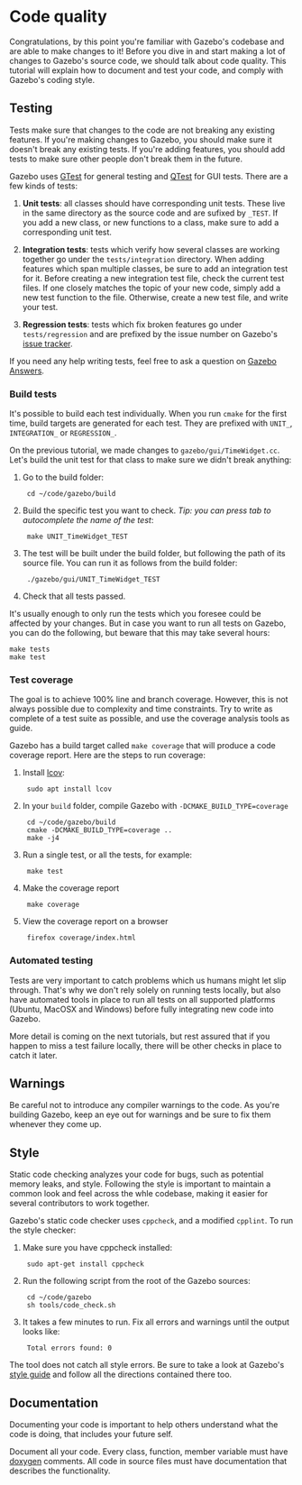 # Code quality

Congratulations, by this point you're familiar with Gazebo's codebase and
are able to make changes to it! Before you dive in and start making a lot
of changes to Gazebo's source code, we should talk about code quality.
This tutorial will explain how to document and test your code, and comply
with Gazebo's coding style.

## Testing

Tests make sure that changes to the code are not breaking any existing
features. If you're making changes to Gazebo, you should make sure it doesn't
break any existing tests. If you're adding features, you should add tests
to make sure other people don't break them in the future.

Gazebo uses [GTest](http://code.google.com/p/googletest) for general testing
and [QTest](http://doc.qt.io/qt-5/qtest.html) for GUI tests. There are a few
kinds of tests:

1. **Unit tests**: all classes should have corresponding unit tests. These live
in the same directory as the source code and are sufixed by `_TEST`. If you
add a new class, or new functions to a class, make sure to add a corresponding
unit test.

1. **Integration tests**: tests which verify how several classes are working
together go under the `tests/integration` directory. When adding features which span
multiple classes, be sure to add an integration test for it. Before creating a
new integration test file, check the current test files. If one closely matches
the topic of your new code, simply add a new test function to the file. Otherwise,
create a new test file, and write your test.

1. **Regression tests**: tests which fix broken features go under `tests/regression`
and are prefixed by the issue number on Gazebo's
[issue tracker](https://bitbucket.org/osrf/gazebo/issues).

If you need any help writing tests, feel free to ask a question on
[Gazebo Answers](http://answers.gazebosim.org).

### Build tests

It's possible to build each test individually. When you run `cmake` for the
first time, build targets are generated for each test. They are prefixed with
`UNIT_`, `INTEGRATION_` or `REGRESSION_`.

On the previous tutorial, we made changes to `gazebo/gui/TimeWidget.cc`. Let's
build the unit test for that class to make sure we didn't break anything:

1. Go to the build folder:

        cd ~/code/gazebo/build

1. Build the specific test you want to check. _Tip: you can press tab to
autocomplete the name of the test_:

        make UNIT_TimeWidget_TEST

1. The test will be built under the build folder, but following the path of its
source file. You can run it as follows from the build folder:

        ./gazebo/gui/UNIT_TimeWidget_TEST

1. Check that all tests passed.

It's usually enough to only run the tests which you foresee could be affected
by your changes. But in case you want to run all tests on Gazebo, you can do
the following, but beware that this may take several hours:

    make tests
    make test

### Test coverage

The goal is to achieve 100% line and branch coverage. However, this is not
always possible due to complexity and time constraints. Try to write as
complete of a test suite as possible, and use the coverage analysis tools as
guide.

Gazebo has a build target called `make coverage` that will produce a code
coverage report. Here are the steps to run coverage:

1. Install [lcov](http://ltp.sourceforge.net/coverage/lcov.php):

        sudo apt install lcov

1. In your `build` folder, compile Gazebo with `-DCMAKE_BUILD_TYPE=coverage`

        cd ~/code/gazebo/build
        cmake -DCMAKE_BUILD_TYPE=coverage ..
        make -j4

1. Run a single test, or all the tests, for example:

        make test

1. Make the coverage report

        make coverage

1. View the coverage report on a browser

        firefox coverage/index.html

### Automated testing

Tests are very important to catch problems which us humans might let slip
through. That's why we don't rely solely on running tests locally, but
also have automated tools in place to run all tests on all supported
platforms (Ubuntu, MacOSX and Windows) before fully integrating new code into
Gazebo.

More detail is coming on the next tutorials, but rest assured that if you
happen to miss a test failure locally, there will be other checks in place to
catch it later.

## Warnings

Be careful not to introduce any compiler warnings to the code. As you're
building Gazebo, keep an eye out for warnings and be sure to fix them whenever
they come up.

## Style

Static code checking analyzes your code for bugs, such as potential memory
leaks, and style. Following the style is important to maintain a common look
and feel across the whle codebase, making it easier for several contributors to
work together.

Gazebo's static code checker uses `cppcheck`, and a modified `cpplint`. To run
the style checker:

1. Make sure you have cppcheck installed:

        sudo apt-get install cppcheck

1. Run the following script from the root of the Gazebo sources:

        cd ~/code/gazebo
        sh tools/code_check.sh

1. It takes a few minutes to run. Fix all errors and warnings until the output
looks like:

        Total errors found: 0

The tool does not catch all style errors. Be sure to take a look at Gazebo's
[style guide](http://gazebosim.org/tutorials?tut=contrib_code&cat=development#Style)
and follow all the directions contained there too.

## Documentation

Documenting your code is important to help others understand what the code is
doing, that includes your future self.

Document all your code. Every class, function, member variable must have
[doxygen](http://www.stack.nl/~dimitri/doxygen/)
comments. All code in source files must have documentation that describes the
functionality.

